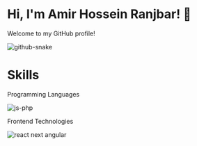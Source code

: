 # Hi, I'm Amir Hossein Ranjbar! 👋
Welcome to my GitHub profile!

![github-snake](https://github.com/webkoob/hooks/assets/118796154/e47fc330-c9a6-4868-b015-2a451f3f6439)

# Skills
Programming Languages

![js-php](https://github.com/webkoob/bahoshan-vite/assets/118796154/96f2c582-191f-4cab-995b-d411fcf2bae9)

Frontend Technologies

![react next angular](https://github.com/webkoob/bahoshan-vite/assets/118796154/c9640767-470b-4533-8abd-97ad97efe77d)
